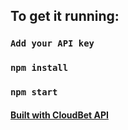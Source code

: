 ## To get it running:

### `Add your API key`

### `npm install`

### `npm start`

#### [Built with CloudBet API](https://www.cloudbet.com/api/)


